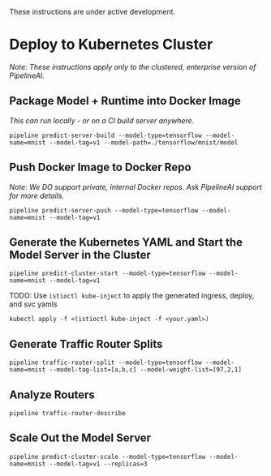 These instructions are under active development.

# Deploy to Kubernetes Cluster
_Note:  These instructions apply only to the clustered, enterprise version of PipelineAI._

## Package Model + Runtime into Docker Image
_This can run locally - or on a CI build server anywhere._
```
pipeline predict-server-build --model-type=tensorflow --model-name=mnist --model-tag=v1 --model-path=./tensorflow/mnist/model
```

## Push Docker Image to Docker Repo

_Note:  We DO support private, internal Docker repos.  Ask PipelineAI support for more details._
```
pipeline predict-server-push --model-type=tensorflow --model-name=mnist --model-tag=v1
```

## Generate the Kubernetes YAML and Start the Model Server in the Cluster
```
pipeline predict-cluster-start --model-type=tensorflow --model-name=mnist --model-tag=v1
```

TODO: Use `istioctl kube-inject` to apply the generated ingress, deploy, and svc yamls
```
kubectl apply -f <(istioctl kube-inject -f <your.yaml>) 
```
## Generate Traffic Router Splits
```
pipeline traffic-router-split --model-type=tensorflow --model-name=mnist --model-tag-list=[a,b,c] --model-weight-list=[97,2,1]
```
## Analyze Routers
```
pipeline traffic-router-describe
```

## Scale Out the Model Server
```
pipeline predict-cluster-scale --model-type=tensorflow --model-name=mnist --model-tag=v1 --replicas=3
```
